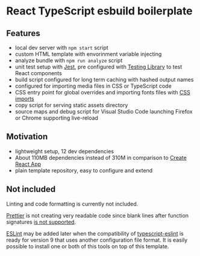 # React TypeScript esbuild boilerplate

## Features

- local dev server with `npm start` script
- custom HTML template with envorinment variable injecting
- analyze bundle with `npm run analyze` script
- unit test setup with [Jest](https://jestjs.io), pre configured with [Testing Library](https://testing-library.com/) to test React components
- build script configured for long term caching with hashed output names
- configured for importing media files in CSS or TypeScript code 
- CSS entry point for global overrides and importing fonts files with [CSS imports](https://developer.mozilla.org/en-US/docs/Web/CSS/@import)
- copy script for serving static assets directory
- source maps and debug script for Visual Studio Code launching Firefox or Chrome supporting live-reload

## Motivation
- lightweight setup, 12 dev dependencies
- About 110MB dependencies instead of 310M in comparison to [Create React App](https://create-react-app.dev)
- plain template repository, easy to configure and extend

## Not included
Linting and code formatting is currently not included.

[Prettier](https://prettier.io) is not creating very readable code since blank lines after function signatures [is not supported](https://github.com/prettier/prettier/issues/4870).

[ESLint](https://eslint.org) may be added later when the compatibility of [typescript-eslint](https://typescript-eslint.io) is ready for version 9 that uses another configuration file format.
It is easily possible to install one or both of this tools on top of this template.